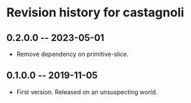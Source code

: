 # Revision history for castagnoli

## 0.2.0.0 -- 2023-05-01

* Remove dependency on primitive-slice.

## 0.1.0.0 -- 2019-11-05

* First version. Released on an unsuspecting world.
